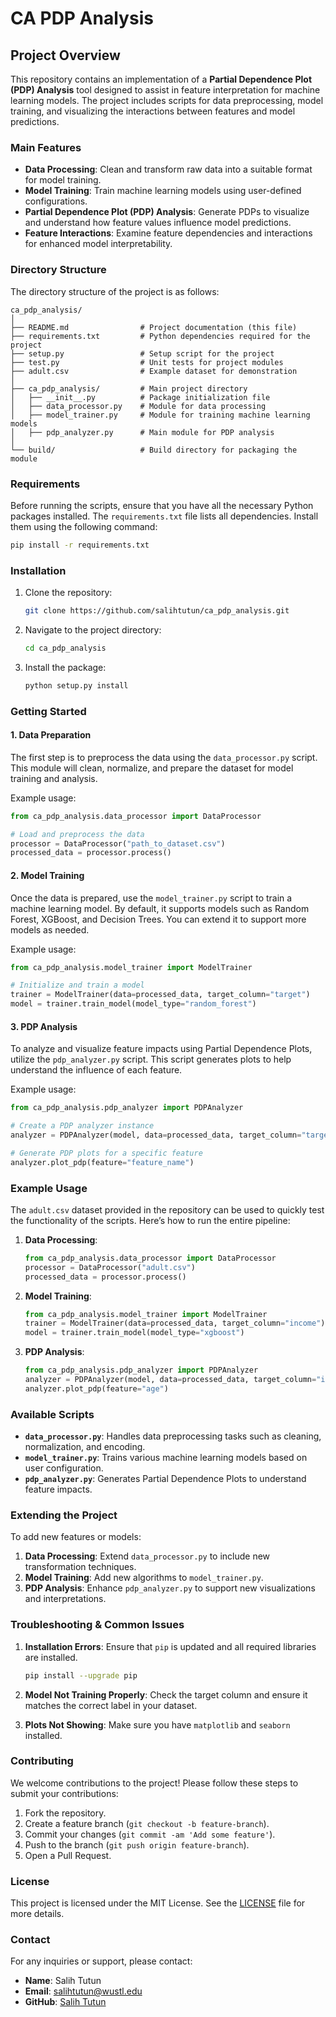 
# CA PDP Analysis

## Project Overview
This repository contains an implementation of a **Partial Dependence Plot (PDP) Analysis** tool designed to assist in feature interpretation for machine learning models. The project includes scripts for data preprocessing, model training, and visualizing the interactions between features and model predictions.

### Main Features
- **Data Processing**: Clean and transform raw data into a suitable format for model training.
- **Model Training**: Train machine learning models using user-defined configurations.
- **Partial Dependence Plot (PDP) Analysis**: Generate PDPs to visualize and understand how feature values influence model predictions.
- **Feature Interactions**: Examine feature dependencies and interactions for enhanced model interpretability.

### Directory Structure
The directory structure of the project is as follows:

```
ca_pdp_analysis/
│
├── README.md                # Project documentation (this file)
├── requirements.txt         # Python dependencies required for the project
├── setup.py                 # Setup script for the project
├── test.py                  # Unit tests for project modules
├── adult.csv                # Example dataset for demonstration
│
├── ca_pdp_analysis/         # Main project directory
│   ├── __init__.py          # Package initialization file
│   ├── data_processor.py    # Module for data processing
│   ├── model_trainer.py     # Module for training machine learning models
│   ├── pdp_analyzer.py      # Main module for PDP analysis
│
└── build/                   # Build directory for packaging the module
```

### Requirements
Before running the scripts, ensure that you have all the necessary Python packages installed. The `requirements.txt` file lists all dependencies. Install them using the following command:

```bash
pip install -r requirements.txt
```

### Installation
1. Clone the repository:
   ```bash
   git clone https://github.com/salihtutun/ca_pdp_analysis.git
   ```
   
2. Navigate to the project directory:
   ```bash
   cd ca_pdp_analysis
   ```

3. Install the package:
   ```bash
   python setup.py install
   ```

### Getting Started
#### 1. Data Preparation
The first step is to preprocess the data using the `data_processor.py` script. This module will clean, normalize, and prepare the dataset for model training and analysis.

Example usage:

```python
from ca_pdp_analysis.data_processor import DataProcessor

# Load and preprocess the data
processor = DataProcessor("path_to_dataset.csv")
processed_data = processor.process()
```

#### 2. Model Training
Once the data is prepared, use the `model_trainer.py` script to train a machine learning model. By default, it supports models such as Random Forest, XGBoost, and Decision Trees. You can extend it to support more models as needed.

Example usage:

```python
from ca_pdp_analysis.model_trainer import ModelTrainer

# Initialize and train a model
trainer = ModelTrainer(data=processed_data, target_column="target")
model = trainer.train_model(model_type="random_forest")
```

#### 3. PDP Analysis
To analyze and visualize feature impacts using Partial Dependence Plots, utilize the `pdp_analyzer.py` script. This script generates plots to help understand the influence of each feature.

Example usage:

```python
from ca_pdp_analysis.pdp_analyzer import PDPAnalyzer

# Create a PDP analyzer instance
analyzer = PDPAnalyzer(model, data=processed_data, target_column="target")

# Generate PDP plots for a specific feature
analyzer.plot_pdp(feature="feature_name")
```

### Example Usage
The `adult.csv` dataset provided in the repository can be used to quickly test the functionality of the scripts. Here’s how to run the entire pipeline:

1. **Data Processing**:
   ```python
   from ca_pdp_analysis.data_processor import DataProcessor
   processor = DataProcessor("adult.csv")
   processed_data = processor.process()
   ```

2. **Model Training**:
   ```python
   from ca_pdp_analysis.model_trainer import ModelTrainer
   trainer = ModelTrainer(data=processed_data, target_column="income")
   model = trainer.train_model(model_type="xgboost")
   ```

3. **PDP Analysis**:
   ```python
   from ca_pdp_analysis.pdp_analyzer import PDPAnalyzer
   analyzer = PDPAnalyzer(model, data=processed_data, target_column="income")
   analyzer.plot_pdp(feature="age")
   ```

### Available Scripts
- **`data_processor.py`**: Handles data preprocessing tasks such as cleaning, normalization, and encoding.
- **`model_trainer.py`**: Trains various machine learning models based on user configuration.
- **`pdp_analyzer.py`**: Generates Partial Dependence Plots to understand feature impacts.

### Extending the Project
To add new features or models:
1. **Data Processing**: Extend `data_processor.py` to include new transformation techniques.
2. **Model Training**: Add new algorithms to `model_trainer.py`.
3. **PDP Analysis**: Enhance `pdp_analyzer.py` to support new visualizations and interpretations.

### Troubleshooting & Common Issues
1. **Installation Errors**: Ensure that `pip` is updated and all required libraries are installed.
   ```bash
   pip install --upgrade pip
   ```

2. **Model Not Training Properly**: Check the target column and ensure it matches the correct label in your dataset.

3. **Plots Not Showing**: Make sure you have `matplotlib` and `seaborn` installed.

### Contributing
We welcome contributions to the project! Please follow these steps to submit your contributions:

1. Fork the repository.
2. Create a feature branch (`git checkout -b feature-branch`).
3. Commit your changes (`git commit -am 'Add some feature'`).
4. Push to the branch (`git push origin feature-branch`).
5. Open a Pull Request.

### License
This project is licensed under the MIT License. See the [LICENSE](LICENSE) file for more details.

### Contact
For any inquiries or support, please contact:
- **Name**: Salih Tutun
- **Email**: [salihtutun@wustl.edu](mailto:salihtutun@wustl.edu)
- **GitHub**: [Salih Tutun](https://github.com/salihtutun)
